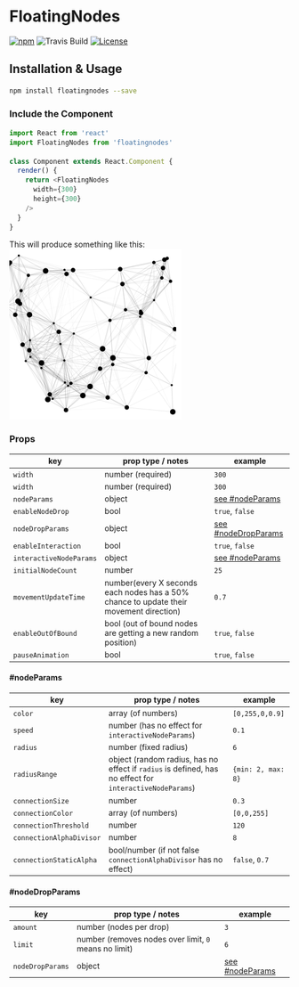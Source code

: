 # FloatingNodes

[![npm](https://img.shields.io/npm/v/npm.svg)](https://www.npmjs.com/package/floatingnodes)
![Travis Build](https://travis-ci.org/SchwSimon/FloatingNodes.svg?branch=master)
[![License](https://img.shields.io/badge/license-ISC-blue.svg?style=flat)](https://opensource.org/licenses/ISC)

## Installation & Usage

```sh
npm install floatingnodes --save
```

### Include the Component

```js
import React from 'react'
import FloatingNodes from 'floatingnodes'

class Component extends React.Component {
  render() {
    return <FloatingNodes
      width={300}
      height={300}
    />
  }
}
```
This will produce something like this:  
![Example image](/example/example-image.png)

### Props

key | prop type / notes | example
----|---------|------
`width` | number (required) | `300`
`width` | number (required) | `300`
`nodeParams` | object | [see #nodeParams](#nodeparams)
`enableNodeDrop` | bool | `true`, `false`
`nodeDropParams` | object | [see #nodeDropParams](#nodedropparams)
`enableInteraction` | bool | `true`, `false`
`interactiveNodeParams` | object | [see #nodeParams](#nodeparams)
`initialNodeCount` | number | `25`
`movementUpdateTime` | number(every X seconds each nodes has a 50% chance to update their movement direction)  | `0.7`
`enableOutOfBound` | bool (out of bound nodes are getting a new random position) | `true`, `false`
`pauseAnimation` | bool | `true`, `false`

#### #nodeParams

key | prop type / notes | example
----|---------|------
`color` | array (of numbers) | `[0,255,0,0.9]`
`speed` | number (has no effect for `interactiveNodeParams`) | `0.1`
`radius` | number (fixed radius) | `6`
`radiusRange` | object (random radius, has no effect if `radius` is defined, has no effect for `interactiveNodeParams`) | `{min: 2, max: 8}`
`connectionSize` | number | `0.3`
`connectionColor` | array (of numbers) | `[0,0,255]`
`connectionThreshold` | number | `120`
`connectionAlphaDivisor` | number | `8`
`connectionStaticAlpha` | bool/number (if not false `connectionAlphaDivisor` has no effect) | `false`, `0.7`

#### #nodeDropParams

key | prop type / notes | example
----|---------|------
`amount` | number (nodes per drop) | `3`
`limit` | number (removes nodes over limit, `0` means no limit) | `6`
`nodeDropParams` | object | [see #nodeParams](#nodeparams)
